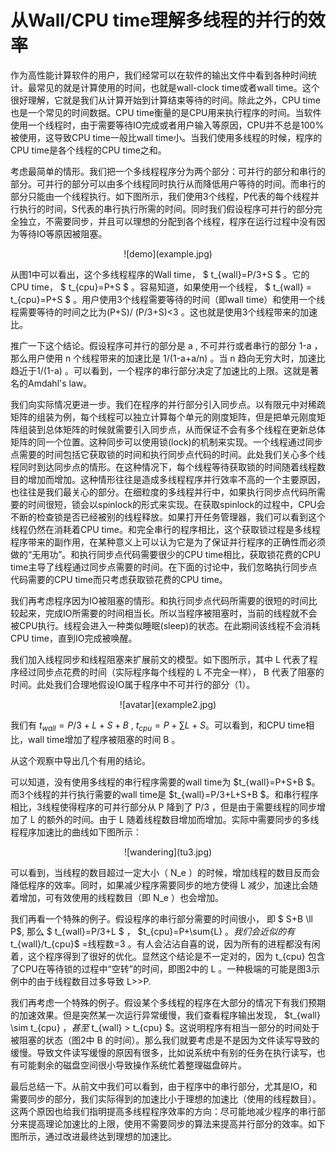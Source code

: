# 从Wall/CPU time理解多线程的并行的效率
作为高性能计算软件的用户，我们经常可以在软件的输出文件中看到各种时间统计。最常见的就是计算使用的时间，也就是wall-clock time或者wall time。这个很好理解，它就是我们从计算开始到计算结束等待的时间。除此之外，CPU time也是一个常见的时间数据。CPU time衡量的是CPU用来执行程序的时间。当软件使用一个线程时，由于需要等待IO完成或者用户输入等原因，CPU并不总是100%被使用，这导致CPU time一般比wall time小。当我们使用多线程的时候，程序的CPU time是各个线程的CPU time之和。

考虑最简单的情形。我们把一个多线程程序分为两个部分：可并行的部分和串行的部分。可并行的部分可以由多个线程同时执行从而降低用户等待的时间。而串行的部分只能由一个线程执行。如下图所示，我们使用3个线程，P代表的每个线程并行执行的时间，S代表的串行执行所需的时间。同时我们假设程序可并行的部分完全独立，不需要同步，并且可以理想的分配到各个线程，程序在运行过程中没有因为等待IO等原因被阻塞。

<center> ![demo](example.jpg) </center>

从图1中可以看出，这个多线程程序的Wall time， $ t_{wall}=P/3+S $ 。它的CPU time， $ t_{cpu}=P+S $ 。容易知道，如果使用一个线程， $ t_{wall} = t_{cpu}=P+S $ 。用户使用3个线程需要等待的时间（即wall time）和使用一个线程需要等待的时间之比为(P+S)/ (P/3+S)<3 。这也就是使用3个线程带来的加速比。

推广一下这个结论。假设程序可并行的部分是 a , 不可并行或者串行的部分 1-a ，那么用户使用 n 个线程带来的加速比是 1/(1-a+a/n) 。当 n 趋向无穷大时，加速比趋近于1/(1-a) 。可以看到，一个程序的串行部分决定了加速比的上限。这就是著名的Amdahl's law。

我们向实际情况更进一步。我们在程序的并行部分引入同步点。以有限元中对稀疏矩阵的组装为例，每个线程可以独立计算每个单元的刚度矩阵，但是把单元刚度矩阵组装到总体矩阵的时候就需要引入同步点，从而保证不会有多个线程在更新总体矩阵的同一个位置。这种同步可以使用锁(lock)的机制来实现。一个线程通过同步点需要的时间包括它获取锁的时间和执行同步点代码的时间。此处我们关心多个线程同时到达同步点的情形。在这种情况下，每个线程等待获取锁的时间随着线程数目的增加而增加。这种情形往往是造成多线程程序并行效率不高的一个主要原因，也往往是我们最关心的部分。在细粒度的多线程并行中，如果执行同步点代码所需要的时间很短，锁会以spinlock的形式来实现。在获取spinlock的过程中，CPU会不断的检查锁是否已经被别的线程释放。如果打开任务管理器，我们可以看到这个线程仍然在消耗着CPU time。和完全串行的程序相比，这个获取锁过程是多线程程序带来的副作用，在某种意义上可以认为它是为了保证并行程序的正确性而必须做的“无用功”。和执行同步点代码需要很少的CPU time相比，获取锁花费的CPU time主导了线程通过同步点需要的时间。在下面的讨论中，我们忽略执行同步点代码需要的CPU time而只考虑获取锁花费的CPU time。

我们再考虑程序因为IO被阻塞的情形。和执行同步点代码所需要的很短的时间比较起来，完成IO所需要的时间相当长。所以当程序被阻塞时，当前的线程就不会被CPU执行。线程会进入一种类似睡眠(sleep)的状态。在此期间该线程不会消耗CPU time，直到IO完成被唤醒。

我们加入线程同步和线程阻塞来扩展前文的模型。如下图所示，其中 L 代表了程序经过同步点花费的时间（实际程序每个线程的 L 不完全一样）， B 代表了阻塞的时间。此处我们合理地假设IO属于程序中不可并行的部分（1）。

<center> ![avatar](example2.jpg) </center>

我们有 $t_{wall}=P/3+L+S+B$ , $t_{cpu}=P+\sum{L}+S$。可以看到，和CPU time相比，wall time增加了程序被阻塞的时间 B 。

从这个观察中导出几个有用的结论。

可以知道，没有使用多线程的串行程序需要的wall time为 $t_{wall}=P+S+B $。而3个线程的并行执行需要的wall time是 $t_{wall}=P/3+L+S+B $。和串行程序相比，3线程使得程序的可并行部分从 P 降到了 P/3 ，但是由于需要线程的同步增加了 L 的额外的时间。由于 L 随着线程数目增加而增加。实际中需要同步的多线程程序加速比的曲线如下图所示：

<center>  ![wandering](tu3.jpg)</center>

可以看到，当线程的数目超过一定大小（ N_e ）的时候，增加线程的数目反而会降低程序的效率。同时，如果减少程序需要同步的地方使得 L 减少，加速比会随着增加，可有效使用的线程数目（即 N_e ）也会增加。

我们再看一个特殊的例子。假设程序的串行部分需要的时间很小， 即 $ S+B \ll P$, 那么 $ t_{wall}=P/3+L $ ， $t_{cpu}=P+\sum{L} $。我们会近似的有$ t_{wall}/t_{cpu}$ =线程数=3 。有人会沾沾自喜的说，因为所有的进程都没有闲着，这个程序得到了很好的优化。显然这个结论是不一定对的，因为 t_{cpu} 包含了CPU在等待锁的过程中“空转”的时间，即图2中的 L 。一种极端的可能是图3示例中的由于线程数目过多导致 L>>P.

我们再考虑一个特殊的例子。假设某个多线程的程序在大部分的情况下有我们预期的加速效果。但是突然某一次运行异常缓慢，我们查看程序输出发现， $t_{wall} \sim t_{cpu} $，甚至$ t_{wall} > t_{cpu} $。这说明程序有相当一部分的时间处于被阻塞的状态（图2中 B 的时间）。那么我们就要考虑是不是因为文件读写导致的缓慢。导致文件读写缓慢的原因有很多，比如说系统中有别的任务在执行读写，也有可能剩余的磁盘空间很小导致操作系统忙着整理磁盘碎片。

最后总结一下。从前文中我们可以看到，由于程序中的串行部分，尤其是IO，和需要同步的部分，我们实际得到的加速比小于理想的加速比（使用的线程数目）。这两个原因也给我们指明提高多线程程序效率的方向：尽可能地减少程序的串行部分来提高理论加速比的上限，使用不需要同步的算法来提高并行部分的效率。如下图所示，通过改进最终达到理想的加速比。
